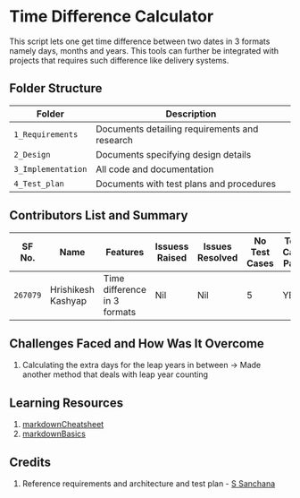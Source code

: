# Time Difference Calculator

This script lets one get time difference between two dates in 3 formats namely days, months and years.
This tools can further be integrated with projects that requires such difference like delivery systems.


## Folder Structure
Folder             | Description
-------------------| -----------------------------------------
`1_Requirements`   | Documents detailing requirements and research
`2_Design`         | Documents specifying design details
`3_Implementation` | All code and documentation
`4_Test_plan`      | Documents with test plans and procedures

## Contributors List and Summary

SF No. |  Name   |    Features    | Issuess Raised |Issues Resolved|No Test Cases|Test Case Pass
-------|---------|----------------|----------------|---------------|-------------|--------------
`267079` | Hrishikesh Kashyap  | Time difference in 3 formats   | Nil     | Nil   |5   | YES    
   

## Challenges Faced and How Was It Overcome

1. Calculating the extra days for the leap years in between -> Made another method that deals with leap year counting

## Learning Resources
1. [markdownCheatsheet](https://github.com/adam-p/markdown-here/wiki/Markdown-Cheatsheet)
2. [markdownBasics](https://guides.github.com/features/mastering-markdown/)


## Credits

1. Reference requirements and architecture and test plan - [S Sanchana](https://github.com/Sanchana-2k/LTTS_C_MiniProject.git)

